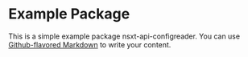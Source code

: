 # Example Package

This is a simple example package nsxt-api-configreader. You can use
[Github-flavored Markdown](https://guides.github.com/features/mastering-markdown/)
to write your content.
